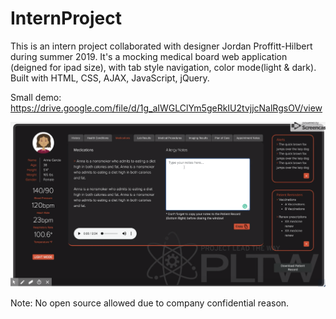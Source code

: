 # InternProject
This is an intern project collaborated with designer Jordan Proffitt-Hilbert during summer 2019. 
It's a mocking medical board web application (deigned for ipad size), with tab style navigation, color mode(light & dark).
Built with HTML, CSS, AJAX, JavaScript, jQuery.

Small demo: https://drive.google.com/file/d/1g_aIWGLClYm5geRkIU2tvjjcNalRgsOV/view

![](demo.png)

Note: No open source allowed due to company confidential reason.
